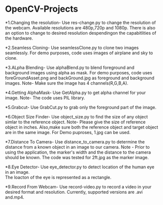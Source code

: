 # OpenCV-Projects
*1.Changing the resolution-
Use res-change.py to change the resolution of the webcam.
Available resolutions  are 480p,720p and 1080p.
There is also an option to change to desired resolution despendingon the capabitlities of the hardware.


*2.Seamless Cloning-
Use seamlessClone.py to clone two images seamlessly.
For demo purposes, code uses images of airplane and sky to clone.


*3.ALpha Blending-
Use alphaBlend.py to blend foreground and background images using alpha as mask.
For demo purposes, code uses foreGroundAsset.png and backGround.jpg as foreground and background images.
Note- Make sure the image has 4 channels(R,G,B,A).

*4.Getting AlphaMask-
Use GetAlpha.py to get alpha channel for your image.
Note- The code uses PIL library.

*5.Grabcut-
Use GrabCut.py to grab only the foreground part of the image.

*6.Object Size Finder-
Use object_size.py to find the size of any object simlar to the reference object. Note- Please give the size of reference object in inches. Also,make sure both the reference object and target object are in the same image. For Demo puproses, 1.jpg can be used.

*7.Distance To Camera-
Use distance_to_camera.py to determine the distance from a known object in an image to our camera. Note - Prior to using the application, the marker's width and the distance to the camera should be known. The code was tested for 2ft.jpg as the marker image.

*8.Eye Detector-
Use eye_detector.py to detect location of the human eye in an image.<br/>
The loacton of the eye is represented as a rectangle.

*9.Record From Webcam-
Use record-video.py to record a video in your desired format and resolution.
Currently, supported versions are .avi and.mp4.
